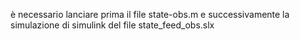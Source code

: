 è necessario lanciare prima il file state-obs.m e successivamente la simulazione di simulink del file state_feed_obs.slx
